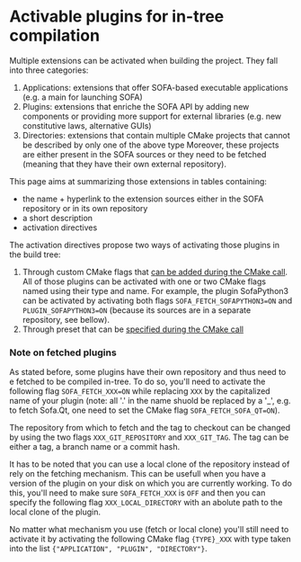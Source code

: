 # Activable plugins for in-tree compilation

Multiple extensions can be activated when building the project. They fall into three categories:

1. Applications: extensions that offer SOFA-based executable applications (e.g. a main for launching SOFA)
2. Plugins: extensions that enriche the SOFA API by adding new components or providing more support for external libraries (e.g. new constitutive laws, alternative GUIs)
3. Directories: extensions that contain multiple CMake projects that cannot be described by only one of the above type
Moreover, these projects are either present in the SOFA sources or they need to be fetched (meaning that they have their own external repository).

This page aims at summarizing those extensions in tables containing:

- the name + hyperlink to the extension sources either in the SOFA repository or in its own repository
- a short description
- activation directives

The activation directives propose two ways of activating those plugins in the build tree:

1. Through custom CMake flags that [can be added during the CMake call](https://cmake.org/cmake/help/latest/manual/cmake.1.html#cmdoption-cmake-D). All of those plugins can be activated with one or two CMake flags named using their type and name. For example, the plugin SofaPython3 can be activated by activating both flags `SOFA_FETCH_SOFAPYTHON3=ON` and `PLUGIN_SOFAPYTHON3=ON` (because its sources are in a separate repository, see bellow).
2. Through preset that can be [specified during the CMake call](https://cmake.org/cmake/help/latest/manual/cmake-presets.7.html#introduction)

### Note on fetched plugins

As stated before, some plugins have their own repository and thus need to e fetched to be compiled in-tree. To do so, you'll need to activate the following flag `SOFA_FETCH_XXX=ON` while replacing `XXX` by the capitalized name of your plugin (note: all '.' in the name shuold be replaced by a '_', e.g. to fetch Sofa.Qt, one need to set the CMake flag `SOFA_FETCH_SOFA_QT=ON`).

The repository from which to fetch and the tag to checkout can be changed by using the two flags `XXX_GIT_REPOSITORY` and `XXX_GIT_TAG`. The tag can be either a tag, a branch name or a commit hash. 

It has to be noted that you can use a local clone of the repository instead of rely on the fetching mechanism. This can be usefull when you have a version of the plugin on your disk on which you are currently working. To do this, you'll need to make sure `SOFA_FETCH_XXX` is `OFF` and then you can specify the following flag `XXX_LOCAL_DIRECTORY` with an abolute path to the local clone of the plugin. 

No matter what mechanism you use (fetch or local clone) you'll still need to activate it by activating the following CMake flag `{TYPE}_XXX` with type taken into the list `{"APPLICATION", "PLUGIN", "DIRECTORY"}`.


